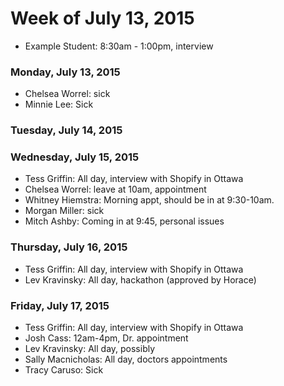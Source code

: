 # Week of July 13, 2015

* Example Student: 8:30am - 1:00pm, interview

### Monday, July 13, 2015
* Chelsea Worrel: sick
* Minnie Lee: Sick

### Tuesday, July 14, 2015

### Wednesday, July 15, 2015
* Tess Griffin: All day, interview with Shopify in Ottawa
* Chelsea Worrel: leave at 10am, appointment
* Whitney Hiemstra: Morning appt, should be in at 9:30-10am.
* Morgan Miller: sick
* Mitch Ashby: Coming in at 9:45, personal issues

### Thursday, July 16, 2015
* Tess Griffin: All day, interview with Shopify in Ottawa
* Lev Kravinsky: All day, hackathon (approved by Horace)

### Friday, July 17, 2015
* Tess Griffin: All day, interview with Shopify in Ottawa
* Josh Cass: 12am-4pm, Dr. appointment
* Lev Kravinsky: All day, possibly 
* Sally Macnicholas: All day, doctors appointments
* Tracy Caruso: Sick
